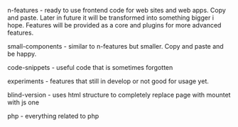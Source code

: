 n-features - ready to use frontend code for web sites and web apps. Copy and paste. Later in future it will be transformed into something bigger i hope. Features will be provided as a core and plugins for more advanced features.

small-components - similar to n-features but smaller. Copy and paste and be happy.

code-snippets - useful code that is sometimes forgotten

experiments - features that still in develop or not good for usage yet.

blind-version - uses html structure to completely replace page with mountet with js one

php - everything related to php

